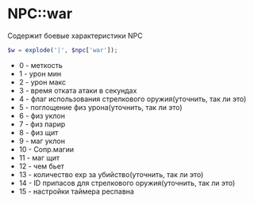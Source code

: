 # NPC::war

Содержит боевые характеристики NPC

```php
$w = explode('|', $npc['war']);
```

* 0 - меткость
* 1 - урон мин
* 2 - урон макс
* 3 - время отката атаки в секундах
* 4 - флаг использования стрелкового оружия(уточнить, так ли это)
* 5 - поглощение физ урона(уточнить, так ли это)
* 6 - физ уклон
* 7 - физ парир
* 8 - физ щит
* 9 - маг уклон
* 10 - Сопр.магии
* 11 - маг щит
* 12 - чем бьет
* 13 - количество exp за убийство(уточнить, так ли это)
* 14 - ID припасов для стрелкового оружия(уточнить, так ли это)
* 15 - настройки таймера респавна
